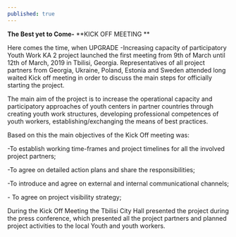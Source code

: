 ```yaml
---
published: true
---
```


**The Best yet to Come-** **KICK OFF MEETING **

Here comes the time, when UPGRADE -Increasing capacity of participatory Youth Work KA 2 project launched the first meeting from 9th of March until 12th of March, 2019 in Tbilisi, Georgia. Representatives of all project partners from Georgia, Ukraine, Poland, Estonia and Sweden attended long waited Kick off meeting in order to discuss the main steps for officially starting the project.

The main aim of the project is to increase the operational capacity and participatory approaches of youth centers in partner countries through creating youth work structures, developing professional competences of youth workers, establishing/exchanging the means of best practices.

Based on this the main objectives of the Kick Off meeting was:

\-To establish working time-frames and project timelines for all the involved project partners;

\-To agree on detailed action plans and share the responsibilities;

\-To introduce and agree on external and internal communicational channels;

\- To agree on project visibility strategy;

During the Kick Off Meeting the Tbilisi City Hall presented the project during the press conference, which presented all the project partners and planned project activities to the local Youth and youth workers.